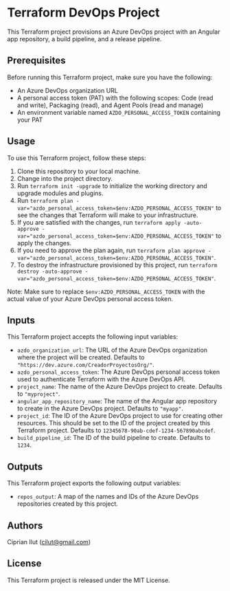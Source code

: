 # Terraform DevOps Project

This Terraform project provisions an Azure DevOps project with an Angular app repository, a build pipeline, and a release pipeline.

## Prerequisites

Before running this Terraform project, make sure you have the following:

- An Azure DevOps organization URL
- A personal access token (PAT) with the following scopes: Code (read and write), Packaging (read), and Agent Pools (read and manage)
- An environment variable named `AZDO_PERSONAL_ACCESS_TOKEN` containing your PAT

## Usage

To use this Terraform project, follow these steps:

1. Clone this repository to your local machine.
2. Change into the project directory.
3. Run `terraform init -upgrade` to initialize the working directory and upgrade modules and plugins.
4. Run `terraform plan -var="azdo_personal_access_token=$env:AZDO_PERSONAL_ACCESS_TOKEN"` to see the changes that Terraform will make to your infrastructure.
5. If you are satisfied with the changes, run `terraform apply -auto-approve -var="azdo_personal_access_token=$env:AZDO_PERSONAL_ACCESS_TOKEN"` to apply the changes.
6. If you need to approve the plan again, run `terraform plan approve -var="azdo_personal_access_token=$env:AZDO_PERSONAL_ACCESS_TOKEN"`.
7. To destroy the infrastructure provisioned by this project, run `terraform destroy -auto-approve -var="azdo_personal_access_token=$env:AZDO_PERSONAL_ACCESS_TOKEN"`.

Note: Make sure to replace `$env:AZDO_PERSONAL_ACCESS_TOKEN` with the actual value of your Azure DevOps personal access token.

## Inputs

This Terraform project accepts the following input variables:

- `azdo_organization_url`: The URL of the Azure DevOps organization where the project will be created. Defaults to `"https://dev.azure.com/CreadorProyectosOrg/"`.
- `azdo_personal_access_token`: The Azure DevOps personal access token used to authenticate Terraform with the Azure DevOps API.
- `project_name`: The name of the Azure DevOps project to create. Defaults to `"myproject"`.
- `angular_app_repository_name`: The name of the Angular app repository to create in the Azure DevOps project. Defaults to `"myapp"`.
- `project_id`: The ID of the Azure DevOps project to use for creating other resources. This should be set to the ID of the project created by this Terraform project. Defaults to `12345678-90ab-cdef-1234-567890abcdef`.
- `build_pipeline_id`: The ID of the build pipeline to create. Defaults to `1234`.

## Outputs

This Terraform project exports the following output variables:

- `repos_output`: A map of the names and IDs of the Azure DevOps repositories created by this project.

## Authors

Ciprian Ilut (cilut@gmail.com)

## License

This Terraform project is released under the MIT License.
